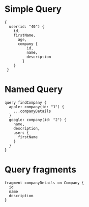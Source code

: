 # Simple Query
``` 
{
  user(id: "40") {
    id,
    firstName,
      age,
      company {
          id,
          name,
          description
        }
    }
 }
```

# Named Query
```
query findCompany {
  apple: company(id: "1") {
    ...companyDetails
  }
  google: company(id: "2") {
    name,
    description,
    users {
      firstName
    }
  }
}
```

# Query fragments

```
fragment companyDetails on Company {
  id
  name
  description
}
```
